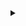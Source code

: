 <details> 
<summary></summary>
custom_relations_uml
@startuml;
object Author
object Article
object Comment

Author --|> Article : many
Article --|> Author : one
    
Article --|> Comment : many
Comment --|> Article : one

Author --|> Comment : many

@enduml
custom_relations_uml
</details>
